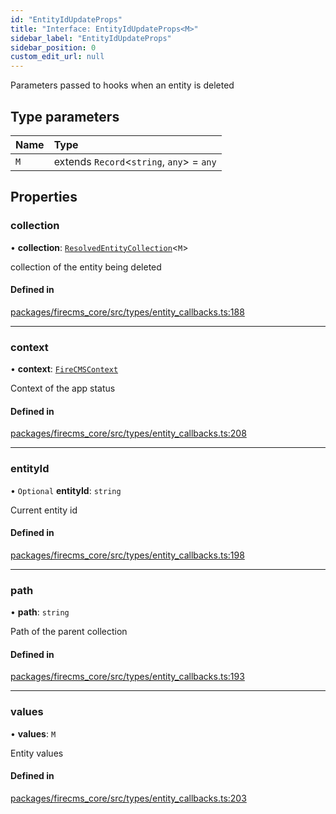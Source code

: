 ```yaml
---
id: "EntityIdUpdateProps"
title: "Interface: EntityIdUpdateProps<M>"
sidebar_label: "EntityIdUpdateProps"
sidebar_position: 0
custom_edit_url: null
---
```


Parameters passed to hooks when an entity is deleted

## Type parameters

| Name | Type |
| :------ | :------ |
| `M` | extends `Record`\<`string`, `any`\> = `any` |

## Properties

### collection

• **collection**: [`ResolvedEntityCollection`](../types/ResolvedEntityCollection.md)\<`M`\>

collection of the entity being deleted

#### Defined in

[packages/firecms_core/src/types/entity_callbacks.ts:188](https://github.com/FireCMSco/firecms/blob/d45f3739/packages/firecms_core/src/types/entity_callbacks.ts#L188)

___

### context

• **context**: [`FireCMSContext`](../types/FireCMSContext.md)

Context of the app status

#### Defined in

[packages/firecms_core/src/types/entity_callbacks.ts:208](https://github.com/FireCMSco/firecms/blob/d45f3739/packages/firecms_core/src/types/entity_callbacks.ts#L208)

___

### entityId

• `Optional` **entityId**: `string`

Current entity id

#### Defined in

[packages/firecms_core/src/types/entity_callbacks.ts:198](https://github.com/FireCMSco/firecms/blob/d45f3739/packages/firecms_core/src/types/entity_callbacks.ts#L198)

___

### path

• **path**: `string`

Path of the parent collection

#### Defined in

[packages/firecms_core/src/types/entity_callbacks.ts:193](https://github.com/FireCMSco/firecms/blob/d45f3739/packages/firecms_core/src/types/entity_callbacks.ts#L193)

___

### values

• **values**: `M`

Entity values

#### Defined in

[packages/firecms_core/src/types/entity_callbacks.ts:203](https://github.com/FireCMSco/firecms/blob/d45f3739/packages/firecms_core/src/types/entity_callbacks.ts#L203)
